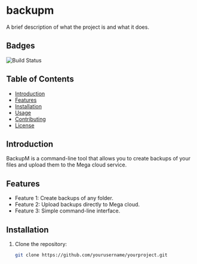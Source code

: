 # backupm
A brief description of what the project is and what it does.

## Badges
![Build Status](https://img.shields.io/badge/build-passing-brightgreen)

## Table of Contents
- [Introduction](#introduction)
- [Features](#features)
- [Installation](#installation)
- [Usage](#usage)
- [Contributing](#contributing)
- [License](#license)

## Introduction
BackupM is a command-line tool that allows you to create backups of your files and upload them to the Mega cloud service.

## Features
- Feature 1: Create backups of any folder.
- Feature 2: Upload backups directly to Mega cloud.
- Feature 3: Simple command-line interface.

## Installation

1. Clone the repository:
   ```bash
   git clone https://github.com/yourusername/yourproject.git

